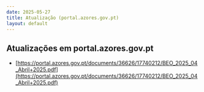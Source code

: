 ```yaml
---
date: 2025-05-27
title: Atualização (portal.azores.gov.pt)
layout: default
---
```

## Atualizações em portal.azores.gov.pt

* [https://portal.azores.gov.pt/documents/36626/17740212/BEO_2025_04_Abril+2025.pdf](https://portal.azores.gov.pt/documents/36626/17740212/BEO_2025_04_Abril+2025.pdf)

